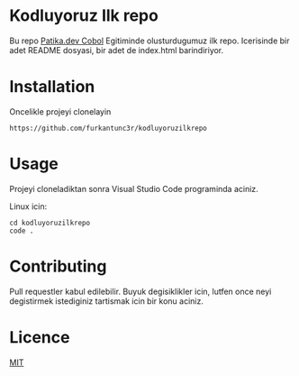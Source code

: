 # Kodluyoruz Ilk repo

Bu repo [Patika.dev Cobol](https://kodluyoruz.org/) Egitiminde olusturdugumuz ilk repo. Icerisinde bir adet README dosyasi, bir adet de index.html barindiriyor.

# Installation

Oncelikle projeyi clonelayin

`https://github.com/furkantunc3r/kodluyoruzilkrepo`

# Usage

Projeyi cloneladiktan sonra Visual Studio Code programinda aciniz.

Linux icin:

```
cd kodluyoruzilkrepo
code .
```

# Contributing

Pull requestler kabul edilebilir. Buyuk degisiklikler icin, lutfen once neyi degistirmek istediginiz tartismak icin bir konu aciniz.

# Licence

[MIT](https://opensource.org/license/mit/)